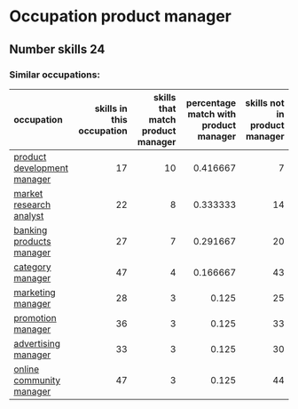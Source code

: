# Occupation product manager
## Number skills 24
### Similar occupations:
| occupation                                                    |   skills in this occupation |   skills that match product manager |   percentage match with product manager |   skills not in product manager |
|:--------------------------------------------------------------|----------------------------:|------------------------------------:|----------------------------------------:|--------------------------------:|
| [product development manager](product_development_manager.md) |                          17 |                                  10 |                                0.416667 |                               7 |
| [market research analyst](market_research_analyst.md)         |                          22 |                                   8 |                                0.333333 |                              14 |
| [banking products manager](banking_products_manager.md)       |                          27 |                                   7 |                                0.291667 |                              20 |
| [category manager](category_manager.md)                       |                          47 |                                   4 |                                0.166667 |                              43 |
| [marketing manager](marketing_manager.md)                     |                          28 |                                   3 |                                0.125    |                              25 |
| [promotion manager](promotion_manager.md)                     |                          36 |                                   3 |                                0.125    |                              33 |
| [advertising manager](advertising_manager.md)                 |                          33 |                                   3 |                                0.125    |                              30 |
| [online community manager](online_community_manager.md)       |                          47 |                                   3 |                                0.125    |                              44 |
